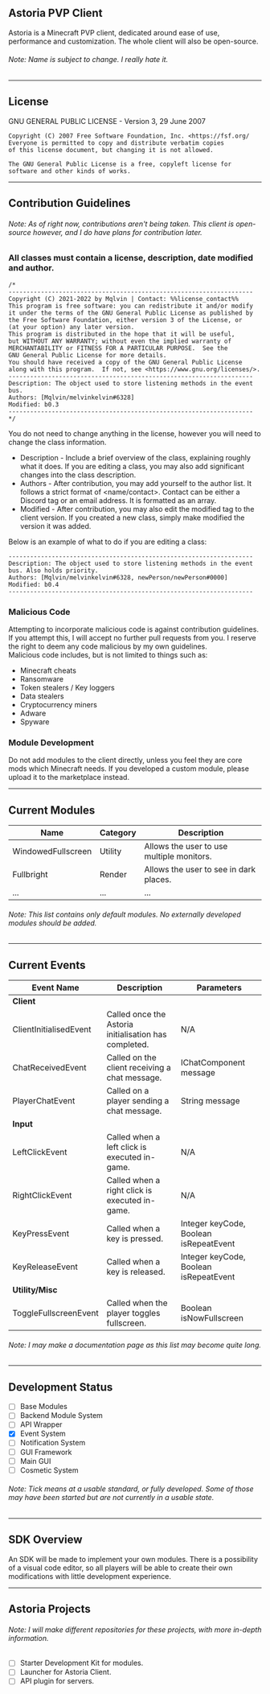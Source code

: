 ## **Astoria PVP Client**
Astoria is a Minecraft PVP client, dedicated around ease of use, performance and customization. The whole client will also be open-source.
###### *Note: Name is subject to change. I really hate it.*

------------

## License
GNU GENERAL PUBLIC LICENSE - Version 3, 29 June 2007

    Copyright (C) 2007 Free Software Foundation, Inc. <https://fsf.org/
    Everyone is permitted to copy and distribute verbatim copies
    of this license document, but changing it is not allowed.

    The GNU General Public License is a free, copyleft license for
    software and other kinds of works.

------------

## Contribution Guidelines
###### *Note: As of right now, contributions aren't being taken. This client is open-source however, and I do have plans for contribution later.*

### **All classes must contain a license, description, date modified and author.**

    /*
    --------------------------------------------------------------------
    Copyright (C) 2021-2022 by Mqlvin | Contact: %%license_contact%%
    This program is free software: you can redistribute it and/or modify
    it under the terms of the GNU General Public License as published by
    the Free Software Foundation, either version 3 of the License, or
    (at your option) any later version.
    This program is distributed in the hope that it will be useful,
    but WITHOUT ANY WARRANTY; without even the implied warranty of
    MERCHANTABILITY or FITNESS FOR A PARTICULAR PURPOSE.  See the
    GNU General Public License for more details.
    You should have received a copy of the GNU General Public License
    along with this program.  If not, see <https://www.gnu.org/licenses/>.
    --------------------------------------------------------------------
    Description: The object used to store listening methods in the event bus.
    Authors: [Mqlvin/melvinkelvin#6328]
    Modified: b0.3
    --------------------------------------------------------------------
    */

You do not need to change anything in the license, however you will need to change the class information.
- Description - Include a brief overview of the class, explaining roughly what it does. If you are editing a class, you may also add significant changes into the class description.
- Authors - After contribution, you may add yourself to the author list. It follows a strict format of <name/contact>. Contact can be either a Discord tag or an email address. It is formatted as an array.
- Modified - After contribution, you may also edit the modified tag to the client version. If you created a new class, simply make modified the version it was added.

Below is an example of what to do if you are editing a class:

    --------------------------------------------------------------------
    Description: The object used to store listening methods in the event bus. Also holds priority.
    Authors: [Mqlvin/melvinkelvin#6328, newPerson/newPerson#0000]
    Modified: b0.4
    --------------------------------------------------------------------
### **Malicious Code**  

Attempting to incorporate malicious code is against contribution guidelines. If you attempt this, I will accept no further pull requests from you. I reserve the right to deem any code malicious by my own guidelines.  
Malicious code includes, but is not limited to things such as:

- Minecraft cheats
- Ransomware
- Token stealers / Key loggers
- Data stealers
- Cryptocurrency miners
- Adware
- Spyware

### **Module Development**
Do not add modules to the client directly, unless you feel they are core mods which Minecraft needs. If you developed a custom module, please upload it to the marketplace instead.

------------

## Current Modules
|  Name | Category  | Description  |
| ------------ | ------------ | ------------ |
| WindowedFullscreen  |  Utility | Allows the user to use multiple monitors.  |
| Fullbright  |  Render | Allows the user to see in dark places.  |
| ...  | ...  |  ... |

###### *Note: This list contains only default modules. No externally developed modules should be added.*

------------

## Current Events
| Event Name  | Description  | Parameters  |
| ------------ | ------------ | ------------ |
| **Client**  |   |   |
| ClientInitialisedEvent  | Called once the Astoria initialisation has completed.  | N/A  |
| ChatReceivedEvent  | Called on the client receiving a chat message.  | IChatComponent message  |
| PlayerChatEvent  | Called on a player sending a chat message.  | String message  |
| **Input**  |   |   |
| LeftClickEvent  | Called when a left click is executed in-game.  | N/A  |
| RightClickEvent  | Called when a right click is executed in-game.  | N/A  |
| KeyPressEvent  | Called when a key is pressed.  | Integer keyCode, Boolean isRepeatEvent  |
| KeyReleaseEvent  | Called when a key is released.  | Integer keyCode, Boolean isRepeatEvent  |
| **Utility/Misc**  |   |   |
| ToggleFullscreenEvent  | Called when the player toggles fullscreen.  | Boolean isNowFullscreen |

###### *Note: I may make a documentation page as this list may become quite long.*

------------

## Development Status
- [ ] Base Modules
- [ ] Backend Module System
- [ ] API Wrapper
- [x] Event System
- [ ] Notification System
- [ ] GUI Framework
- [ ] Main GUI
- [ ] Cosmetic System

###### *Note: Tick means at a usable standard, or fully developed. Some of those may have been started but are not currently in a usable state.*

------------

## SDK Overview
An SDK will be made to implement your own modules. There is a possibility of a visual code editor, so all players will be able to create their own modifications with little development experience.

------------

## Astoria Projects
###### *Note: I will make different repositories for these projects, with more in-depth information.*
- [ ] Starter Development Kit for modules.
- [ ] Launcher for Astoria Client.
- [ ] API plugin for servers.
